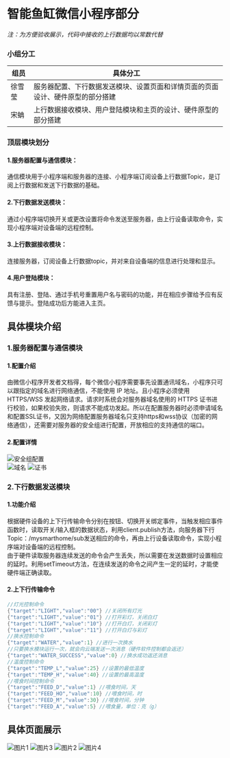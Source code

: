 <link href="markdown.css" rel="stylesheet"></link>

# 智能鱼缸微信小程序部分    
*注：为方便验收展示，代码中接收的上行数据均以常数代替*  

### 小组分工  
组员|具体分工
----|-----
徐雪莹	|服务器配置、下行数据发送模块、设置页面和详情页面的页面设计、硬件原型的部分搭建
宋蚺	|上行数据接收模块、用户登陆模块和主页的设计、硬件原型的部分搭建

### 顶层模块划分  
#### 1.服务器配置与通信模块：   
通信模块用于小程序端和服务器的连接、小程序端订阅设备上行数据Topic，是订阅上行数据和发送下行数据的基础。  
#### 2.下行数据发送模块：  
通过小程序端切换开关或更改设置将命令发送至服务器，由上行设备读取命令，实现小程序端对设备端的远程控制。  
#### 3.上行数据接收模块：  
连接服务器，订阅设备上行数据topic，并对来自设备端的信息进行处理和显示。  
#### 4.用户登陆模块：  
具有注册、登陆、通过手机号重置用户名与密码的功能，并在相应步骤给予应有反馈与提示。登陆成功后方能进入主页。   
  
## 具体模块介绍
### 1.服务器配置与通信模块  
#### 1.配置介绍  
由微信小程序开发者文档得，每个微信小程序需要事先设置通讯域名，小程序只可以跟指定的域名进行网络通信，不能使用 IP 地址。且小程序必须使用 HTTPS/WSS 发起网络请求。请求时系统会对服务器域名使用的 HTTPS 证书进行校验，如果校验失败，则请求不能成功发起。所以在配置服务器时必须申请域名和配置SSL证书，又因为网络配置服务器域名只支持https和wss协议（加密的网络通信），还需要对服务器的安全组进行配置，开放相应的支持通信的端口。    
#### 2.配置详情  
![安全组配置](https://github.com/xxy11122/Fish/blob/main/%E5%AE%89%E5%85%A8%E7%BB%84%E9%85%8D%E7%BD%AE.png)  
![域名](https://github.com/xxy11122/Fish/blob/main/%E5%9F%9F%E5%90%8D.png)
![证书](https://github.com/xxy11122/Fish/blob/main/%E8%AF%81%E4%B9%A6.png)  
### 2.下行数据发送模块  
#### 1.功能介绍  
根据硬件设备的上下行传输命令分别在按钮、切换开关绑定事件，当触发相应事件函数时，读取开关/输入框的数据状态，利用client.publish方法，向服务器下行Topic：/mysmarthome/sub发送相应的命令，再由上行设备读取命令，实现小程序端对设备端的远程控制。  
由于硬件读取服务器连续发送的命令会产生丢失，所以需要在发送数据时设置相应的延时。利用setTimeout方法，在连续发送的命令之间产生一定的延时，才能使硬件端正确读取。  
#### 2.上下行传输命令  
```c
//灯光控制命令  
{"target":"LIGHT","value":"00"} //关闭所有灯光  
{"target":"LIGHT","value":"01"} //打开彩灯，关闭白灯  
{"target":"LIGHT","value":"10"} //打开白灯，关闭彩灯  
{"target":"LIGHT","value":"11"} //打开白灯与彩灯  
//换水控制命令  
{"target":"WATER","value":1} //进行一次换水  
//只要换水模块运行一次，就会向云端发送一次消息（硬件软件控制都会返还）  
{"target":"WATER_SUCCESS","value":0} //换水成功返还消息  
//温度控制命令  
{"target":"TEMP_L","value":25} //设置的最低温度  
{"target":"TEMP_H","value":40} //设置的最高温度  
//喂食时间控制命令  
{"target":"FEED_D","value":1} //喂食时间，天  
{"target":"FEED_HO","value":10} //喂食时间，时  
{"target":"FEED_M","value":30} //喂食时间，分钟  
{"target":"FEED_A","value":5} //喂食量，单位：克（g）
```

## 具体页面展示
![图片1](https://github.com/xxy11122/Fish/blob/main/%E5%9B%BE%E7%89%871.png)
![图片3](https://github.com/xxy11122/Fish/blob/main/%E5%9B%BE%E7%89%873.png)
![图片2](https://github.com/xxy11122/Fish/blob/main/%E5%9B%BE%E7%89%872.png)
![图片4](https://github.com/xxy11122/Fish/blob/main/%E5%9B%BE%E7%89%874.png)
